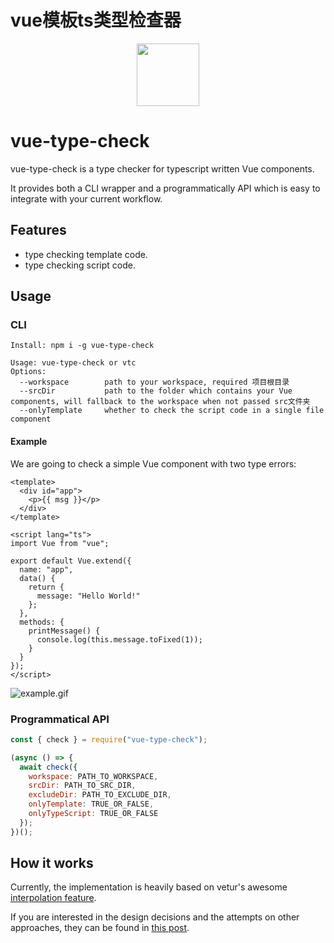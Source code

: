 # vue模板ts类型检查器
<p align="center">
  <img width="100px" height="100px" src="https://raw.githubusercontent.com/Yuyz0112/vue-type-check/master/assets/logo.png">
</p>

# vue-type-check

vue-type-check is a type checker for typescript written Vue components.

It provides both a CLI wrapper and a programmatically API which is easy to integrate with your current workflow.

## Features

- type checking template code.
- type checking script code.

## Usage

### CLI

```shell
Install: npm i -g vue-type-check

Usage: vue-type-check or vtc
Options:
  --workspace        path to your workspace, required 项目根目录
  --srcDir           path to the folder which contains your Vue components, will fallback to the workspace when not passed src文件夹
  --onlyTemplate     whether to check the script code in a single file component
```

#### Example

We are going to check a simple Vue component with two type errors:

```vue
<template>
  <div id="app">
    <p>{{ msg }}</p>
  </div>
</template>

<script lang="ts">
import Vue from "vue";

export default Vue.extend({
  name: "app",
  data() {
    return {
      message: "Hello World!"
    };
  },
  methods: {
    printMessage() {
      console.log(this.message.toFixed(1));
    }
  }
});
</script>
```

![example.gif](https://raw.githubusercontent.com/Yuyz0112/vue-type-check/master/assets/vtc.gif)

### Programmatical API

```js
const { check } = require("vue-type-check");

(async () => {
  await check({
    workspace: PATH_TO_WORKSPACE,
    srcDir: PATH_TO_SRC_DIR,
    excludeDir: PATH_TO_EXCLUDE_DIR,
    onlyTemplate: TRUE_OR_FALSE,
    onlyTypeScript: TRUE_OR_FALSE
  });
})();
```

## How it works

Currently, the implementation is heavily based on vetur's awesome [interpolation feature](https://vuejs.github.io/vetur/interpolation.html).

If you are interested in the design decisions and the attempts on other approaches, they can be found in [this post](http://www.myriptide.com/vue-type-check/).
